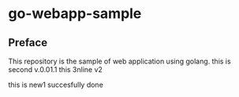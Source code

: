 # go-webapp-sample



## Preface
This repository is the sample of web application using golang.
this is second v.0.01.1
this 3nline v2

this is new1
succesfully done 

